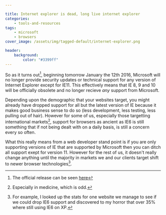 ```yaml
---

title: Internet explorer is dead, long live internet explorer
categories:
    - tools-and-resources
tags:
    - microsoft
    - browsers
cover_image: /assets/img/tagged-default/internet-explorer.png

header:
    background:
        color: "#3399ff"
---
```


So as it turns out[^1], beginning tomorrow January the 12th 2016, Microsoft will no longer provide security updates or technical support for any version of Internet Explorer except for IE11. This effectively means that IE 8, 9 and 10 will be officially obsolete and no longer recieve *any* support from Microsoft.

Depending upon the demographic that your websites target, you might already have dropped support for all but the latest version of IE because it makes good business sense to do so (less development, less testing, less pulling out of hair). However for some of us, especially those targetting international markets[^2], support for browsers as ancient as IE6 is still something that if not being dealt with on a daily basis, is still a concern every so often. 

What this really means from a web developer stand point is if you are only supporting versions of IE that are supported by Microsoft then you can ditch all support exept for version 11. However for the rest of us, it doesn't really change anything until the majority in markets we and our clients target shift to newer browser technologies[^3].

[^1]: The official release can be seen [here](https://www.microsoft.com/en-us/WindowsForBusiness/End-of-IE-support)
[^2]: Especially in medicine, which is odd.
[^3]: For example, I looked up the stats for one website we manage to see if we could drop IE6 support and discovered to my horror that over 35% where still using IE6 on XP.
